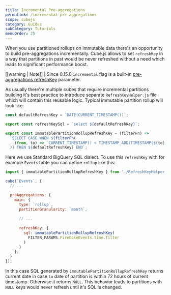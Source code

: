 ```yaml
---
title: Incremental Pre-aggregations
permalink: /incremental-pre-aggregations
scope: cubejs
category: Guides
subCategory: Tutorials
menuOrder: 25
---
```


When you use partitioned rollups on immutable data there's an opportunity to build pre-aggregations incrementally.
Cube.js allows to set `refreshKey` in a way that partitions in past would be never refreshed without a need which leads to significant performance boost.

[[warning | Note]]
| Since 0.15.0 `incremental` flag is a built-in [pre-aggregations refreshKey](pre-aggregations#refresh-key) parameter.

As usually there're multiple cubes that require incremental partitions building it's best practice to introduce separate `RefreshKeyHelper.js` file which will contain this reusable logic.
Typical immutable partition rollup will look like:

```javascript
const defaultRefreshKey = `DATE(CURRENT_TIMESTAMP())`;

export const refreshKeySql = `select ${defaultRefreshKey}`;

export const immutablePartitionRollupRefreshKey = (filterFn) =>
  `SELECT CASE WHEN ${filterFn(
    (from, to) => `CURRENT_TIMESTAMP() < TIMESTAMP_ADD(TIMESTAMP(${to}), INTERVAL 72 HOUR)`
  )} THEN ${defaultRefreshKey} END`;
```

Here we use Standard BigQuery SQL dialect.
To use this `refreshKey` with for example `Events` table you can define `rollup` like this:

```javascript
import { immutablePartitionRollupRefreshKey } from './RefreshKeyHelper';

cube(`Events`, {
  // ...

  preAggregations: {
    main: {
      type: `rollup`,
      partitionGranularity: `month`,
      
      // ...
      
      refreshKey: {
        sql: immutablePartitionRollupRefreshKey(
          FILTER_PARAMS.FirebaseEvents.time.filter
        )
      }
    },
  }
});
```

In this case SQL generated by `immutablePartitionRollupRefreshKey` returns current date in case `to` date of partition is within 72 hours of current timestamp.
Otherwise it returns `NULL`.
This behavior leads to partitions with `NULL` keys would never refresh until it's SQL is changed.

